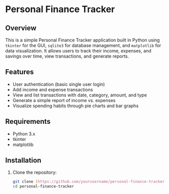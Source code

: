 # Personal Finance Tracker

## Overview
This is a simple Personal Finance Tracker application built in Python using `tkinter` for the GUI, `sqlite3` for database management, and `matplotlib` for data visualization. It allows users to track their income, expenses, and savings over time, view transactions, and generate reports.

## Features
- User authentication (basic single user login)
- Add income and expense transactions
- View and list transactions with date, category, amount, and type
- Generate a simple report of income vs. expenses
- Visualize spending habits through pie charts and bar graphs

## Requirements
- Python 3.x
- tkinter
- matplotlib

## Installation
1. Clone the repository:
   ```bash
   git clone [https://github.com/yourusername/personal-finance-tracker.git](https://github.com/vansh-kumar-007/Money_Tracker.git)
   cd personal-finance-tracker
